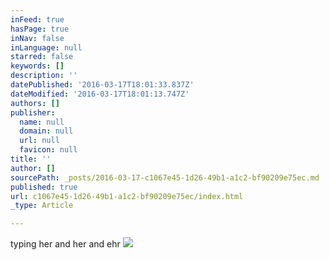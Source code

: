 ```yaml
---
inFeed: true
hasPage: true
inNav: false
inLanguage: null
starred: false
keywords: []
description: ''
datePublished: '2016-03-17T18:01:33.837Z'
dateModified: '2016-03-17T18:01:13.747Z'
authors: []
publisher:
  name: null
  domain: null
  url: null
  favicon: null
title: ''
author: []
sourcePath: _posts/2016-03-17-c1067e45-1d26-49b1-a1c2-bf90209e75ec.md
published: true
url: c1067e45-1d26-49b1-a1c2-bf90209e75ec/index.html
_type: Article

---
```

typing her and her and ehr
![](https://the-grid-user-content.s3-us-west-2.amazonaws.com/7422581b-5a45-4d47-9460-cd644e1bf098.jpg)